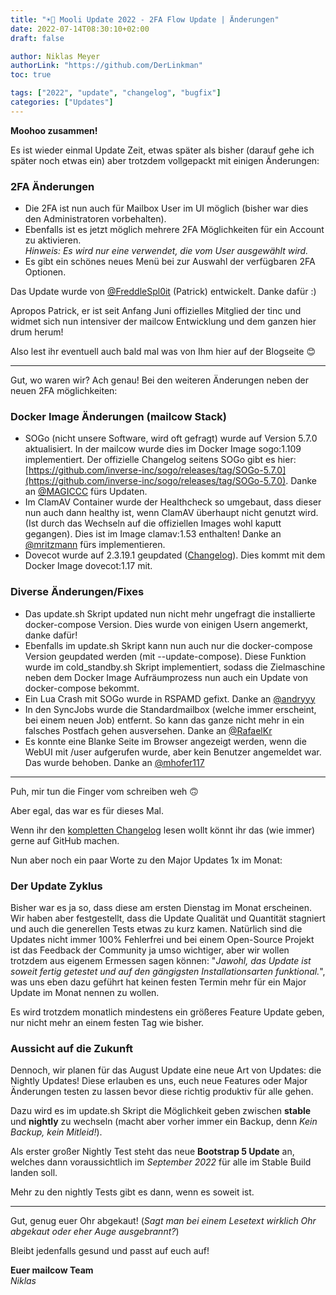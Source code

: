 ```yaml
---
title: "☀️🐄 Mooli Update 2022 - 2FA Flow Update | Änderungen"
date: 2022-07-14T08:30:10+02:00
draft: false

author: Niklas Meyer
authorLink: "https://github.com/DerLinkman"
toc: true

tags: ["2022", "update", "changelog", "bugfix"]
categories: ["Updates"]
---
```


**Moohoo zusammen!**

Es ist wieder einmal Update Zeit, etwas später als bisher (darauf gehe ich später noch etwas ein) aber trotzdem vollgepackt mit einigen Änderungen:

### 2FA Änderungen

- Die 2FA ist nun auch für Mailbox User im UI möglich (bisher war dies den Administratoren vorbehalten).
- Ebenfalls ist es jetzt möglich mehrere 2FA Möglichkeiten für ein Account zu aktivieren. <br>*Hinweis: Es wird nur eine verwendet, die vom User ausgewählt wird.*
- Es gibt ein schönes neues Menü bei zur Auswahl der verfügbaren 2FA Optionen.

Das Update wurde von [@FreddleSpl0it](https://github.com/FreddleSpl0it) (Patrick) entwickelt. Danke dafür :)

Apropos Patrick, er ist seit Anfang Juni offizielles Mitglied der tinc und widmet sich nun intensiver der mailcow Entwicklung und dem ganzen hier drum herum!

Also lest ihr eventuell auch bald mal was von Ihm hier auf der Blogseite 😊

---

Gut, wo waren wir? Ach genau! Bei den weiteren Änderungen neben der neuen 2FA möglichkeiten:

### Docker Image Änderungen (mailcow Stack)

- SOGo (nicht unsere Software, wird oft gefragt) wurde auf Version 5.7.0 aktualisiert. In der mailcow wurde dies im Docker Image sogo:1.109 implementiert. Der offizielle Changelog seitens SOGo gibt es hier: [https://github.com/inverse-inc/sogo/releases/tag/SOGo-5.7.0](https://github.com/inverse-inc/sogo/releases/tag/SOGo-5.7.0). Danke an [@MAGICCC](https://github.com/MAGICCC) fürs Updaten.
- Im ClamAV Container wurde der Healthcheck so umgebaut, dass dieser nun auch dann healthy ist, wenn ClamAV überhaupt nicht genutzt wird. (Ist durch das Wechseln auf die offiziellen Images wohl kaputt gegangen). Dies ist im Image clamav:1.53 enthalten! Danke an [@mritzmann](https://github.com/mritzmann) fürs implementieren.
- Dovecot wurde auf 2.3.19.1 geupdated ([Changelog](https://dovecot.org/doc/NEWS)). Dies kommt mit dem Docker Image dovecot:1.17 mit.

### Diverse Änderungen/Fixes

- Das update.sh Skript updated nun nicht mehr ungefragt die installierte docker-compose Version. Dies wurde von einigen Usern angemerkt, danke dafür!
- Ebenfalls im update.sh Skript kann nun auch nur die docker-compose Version geupdated werden (mit --update-compose). Diese Funktion wurde im cold_standby.sh Skript implementiert, sodass die Zielmaschine neben dem Docker Image Aufräumprozess nun auch ein Update von docker-compose bekommt.
- Ein Lua Crash mit SOGo wurde in RSPAMD gefixt. Danke an [@andryyy](https://github.com/andryyy)
- In den SyncJobs wurde die Standardmailbox (welche immer erscheint, bei einem neuen Job) entfernt. So kann das ganze nicht mehr in ein falsches Postfach gehen ausversehen. Danke an [@RafaelKr](https://github.com/RafaelKr)
- Es konnte eine Blanke Seite im Browser angezeigt werden, wenn die WebUI mit /user aufgerufen wurde, aber kein Benutzer angemeldet war. Das wurde behoben. Danke an [@mhofer117](https://github.com/mhofer117)

---

Puh, mir tun die Finger vom schreiben weh 🙃

Aber egal, das war es für dieses Mal.

Wenn ihr den [kompletten Changelog](https://github.com/mailcow/mailcow-dockerized/releases/tag/2022-07) lesen wollt könnt ihr das (wie immer) gerne auf GitHub machen.

Nun aber noch ein paar Worte zu den Major Updates 1x im Monat:

### Der Update Zyklus

Bisher war es ja so, dass diese am ersten Dienstag im Monat erscheinen. Wir haben aber festgestellt, dass die Update Qualität und Quantität stagniert und auch die generellen Tests etwas zu kurz kamen. Natürlich sind die Updates nicht immer 100% Fehlerfrei und bei einem Open-Source Projekt ist das Feedback der Community ja umso wichtiger, aber wir wollen trotzdem aus eigenem Ermessen sagen können: "*Jawohl, das Update ist soweit fertig getestet und auf den gängigsten Installationsarten funktional.*", was uns eben dazu geführt hat keinen festen Termin mehr für ein Major Update im Monat nennen zu wollen.

Es wird trotzdem monatlich mindestens ein größeres Feature Update geben, nur nicht mehr an einem festen Tag wie bisher.

### Aussicht auf die Zukunft

Dennoch, wir planen für das August Update eine neue Art von Updates: die Nightly Updates! Diese erlauben es uns, euch neue Features oder Major Änderungen testen zu lassen bevor diese richtig produktiv für alle gehen.

Dazu wird es im update.sh Skript die Möglichkeit geben zwischen **stable** und **nightly** zu wechseln (macht aber vorher immer ein Backup, denn *Kein Backup, kein Mitleid!*).

Als erster großer Nightly Test steht das neue **Bootstrap 5 Update** an, welches dann voraussichtlich im *September 2022* für alle im Stable Build landen soll.

Mehr zu den nightly Tests gibt es dann, wenn es soweit ist.

---

Gut, genug euer Ohr abgekaut! (*Sagt man bei einem Lesetext wirklich Ohr abgekaut oder eher Auge ausgebrannt?*)

Bleibt jedenfalls gesund und passt auf euch auf!

**Euer mailcow Team** <br>
*Niklas*